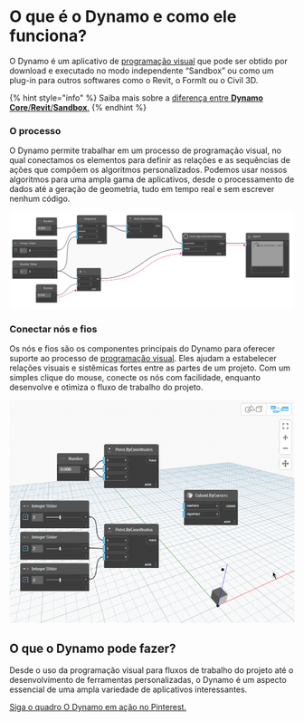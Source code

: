# O que é o Dynamo e como ele funciona?

O Dynamo é um aplicativo de [programação visual](https://primer2.dynamobim.org/a_appendix/a-1_visual-programming-and-dynamo) que pode ser obtido por download e executado no modo independente “Sandbox” ou como um plug-in para outros softwares como o Revit, o FormIt ou o Civil 3D.

{% hint style="info" %} Saiba mais sobre a [diferença entre **Dynamo Core**/**Revit**/**Sandbox**.](https://dynamobim.org/a-new-way-to-get-dynamo-sandbox/) {% endhint %}

### O processo

O Dynamo permite trabalhar em um processo de programação visual, no qual conectamos os elementos para definir as relações e as sequências de ações que compõem os algoritmos personalizados. Podemos usar nossos algoritmos para uma ampla gama de aplicativos, desde o processamento de dados até a geração de geometria, tudo em tempo real e sem escrever nenhum código.

![](images/1-1/nodesandwires-flowofdata.jpg)

### Conectar nós e fios

Os nós e fios são os componentes principais do Dynamo para oferecer suporte ao processo de [programação visual](../a\_appendix/a-1\_visual-programming-and-dynamo.md). Eles ajudam a estabelecer relações visuais e sistêmicas fortes entre as partes de um projeto. Com um simples clique do mouse, conecte os nós com facilidade, enquanto desenvolve e otimiza o fluxo de trabalho do projeto.

![](images/1-1/whatisdynamo-connectingnodeswithwires.gif)

## O que o Dynamo pode fazer?

Desde o uso da programação visual para fluxos de trabalho do projeto até o desenvolvimento de ferramentas personalizadas, o Dynamo é um aspecto essencial de uma ampla variedade de aplicativos interessantes.

[Siga o quadro O Dynamo em ação no Pinterest.](http://www.pinterest.com/modelabnyc/dynamo-in-action/)
